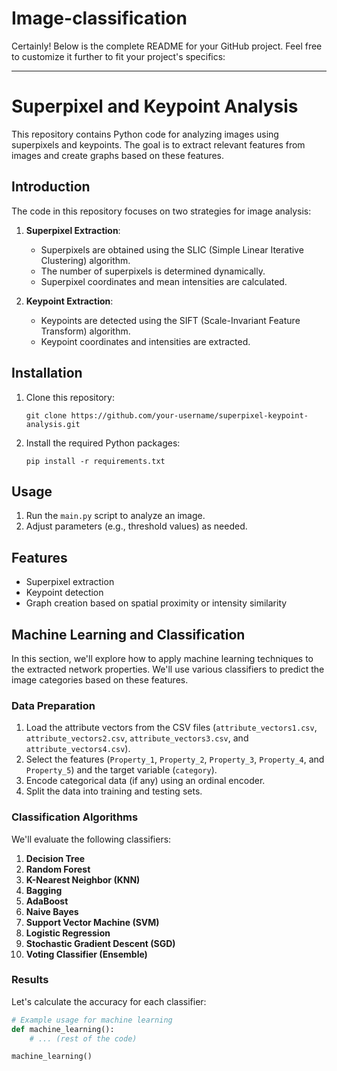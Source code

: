 # Image-classification
Certainly! Below is the complete README for your GitHub project. Feel free to customize it further to fit your project's specifics:

---

# Superpixel and Keypoint Analysis

This repository contains Python code for analyzing images using superpixels and keypoints. The goal is to extract relevant features from images and create graphs based on these features.

## Introduction

The code in this repository focuses on two strategies for image analysis:

1. **Superpixel Extraction**:
   - Superpixels are obtained using the SLIC (Simple Linear Iterative Clustering) algorithm.
   - The number of superpixels is determined dynamically.
   - Superpixel coordinates and mean intensities are calculated.

2. **Keypoint Extraction**:
   - Keypoints are detected using the SIFT (Scale-Invariant Feature Transform) algorithm.
   - Keypoint coordinates and intensities are extracted.

## Installation

1. Clone this repository:
   ```
   git clone https://github.com/your-username/superpixel-keypoint-analysis.git
   ```

2. Install the required Python packages:
   ```
   pip install -r requirements.txt
   ```

## Usage

1. Run the `main.py` script to analyze an image.
2. Adjust parameters (e.g., threshold values) as needed.

## Features

- Superpixel extraction
- Keypoint detection
- Graph creation based on spatial proximity or intensity similarity

## Machine Learning and Classification

In this section, we'll explore how to apply machine learning techniques to the extracted network properties. We'll use various classifiers to predict the image categories based on these features.

### Data Preparation

1. Load the attribute vectors from the CSV files (`attribute_vectors1.csv`, `attribute_vectors2.csv`, `attribute_vectors3.csv`, and `attribute_vectors4.csv`).
2. Select the features (`Property_1`, `Property_2`, `Property_3`, `Property_4`, and `Property_5`) and the target variable (`category`).
3. Encode categorical data (if any) using an ordinal encoder.
4. Split the data into training and testing sets.

### Classification Algorithms

We'll evaluate the following classifiers:

1. **Decision Tree**
2. **Random Forest**
3. **K-Nearest Neighbor (KNN)**
4. **Bagging**
5. **AdaBoost**
6. **Naive Bayes**
7. **Support Vector Machine (SVM)**
8. **Logistic Regression**
9. **Stochastic Gradient Descent (SGD)**
10. **Voting Classifier (Ensemble)**

### Results

Let's calculate the accuracy for each classifier:

```python
# Example usage for machine learning
def machine_learning():
    # ... (rest of the code)

machine_learning()
```
